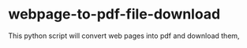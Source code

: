 # webpage-to-pdf-file-download
This python script will convert web pages into pdf and download them,
